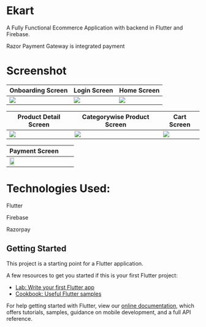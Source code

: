 # Ekart

A Fully Functional Ecommerce Application with backend in Flutter and Firebase.

Razor Payment Gateway is integrated payment


# Screenshot
| Onboarding Screen   | Login Screen    |  Home Screen    |
|------------|-------------|-------------|
| <img src="https://user-images.githubusercontent.com/61405258/117101369-ba295200-ad93-11eb-93d9-1d59b5519349.jpg" ></img> | <img src="https://user-images.githubusercontent.com/61405258/117101626-42a7f280-ad94-11eb-89fe-753e7672daec.jpg"></img> | <img src="https://user-images.githubusercontent.com/61405258/117101437-ddec9800-ad93-11eb-8955-156ca079d82d.jpg"> </img> |


| Product Detail Screen   | Categorywise Product Screen   |  Cart Screen    |
|------------|-------------|-------------|
|<img src="https://user-images.githubusercontent.com/61405258/117101558-1b512580-ad94-11eb-9d40-d83f1bec82f2.jpg" ></img> | <img src="https://user-images.githubusercontent.com/61405258/117101531-096f8280-ad94-11eb-9502-d4db31a186be.jpg"></img> | <img src="https://user-images.githubusercontent.com/61405258/117101586-286e1480-ad94-11eb-8222-22422e208f8a.jpg"></img> |

| Payment Screen   |       |        |
|------------|-------------|-------------|
|<img src="https://user-images.githubusercontent.com/61405258/117101610-36bc3080-ad94-11eb-955c-e96e7698ecd9.jpg" width="30%"></img> |     |              |

 
 




# Technologies Used:
  Flutter
  
  Firebase
  
  Razorpay 



## Getting Started

This project is a starting point for a Flutter application.

A few resources to get you started if this is your first Flutter project:

- [Lab: Write your first Flutter app](https://flutter.dev/docs/get-started/codelab)
- [Cookbook: Useful Flutter samples](https://flutter.dev/docs/cookbook)

For help getting started with Flutter, view our
[online documentation](https://flutter.dev/docs), which offers tutorials,
samples, guidance on mobile development, and a full API reference.
